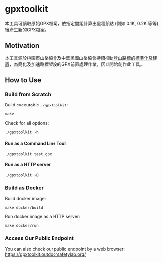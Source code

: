 # gpxtoolkit

本工具可讀取原始GPX檔案，依指定間距計算出里程航點 (例如 0.1K, 0.2K 等等) 後產生新的GPX檔案。

## Motivation

本工具源於桃園市山岳協會及中華民國山岳協會持續推動[登山路標的標準化及建置](https://www.tytaaa.org.tw/news/7)，為簡化及加速路標架設的GPX前置處理作業，因此開始創作此工具。

## How to Use

### Build from Scratch

Build executable `./gpxtoolkit`:

```shell
make
```

Check for all options:

```shell
./gpxtoolkit -h
```

#### Run as a Command Line Tool

```shell
./gpxtoolkit test.gpx
```

#### Run as a HTTP server

```shell
./gpxtoolkit -D
```

### Build as Docker

Build docker image:

```shell
make docker/build
```

Run docker image as a HTTP server:

```shell
make docker/run
```

### Access Our Public Endpoint

You can also check our public endpoint by a web browser: https://gpxtoolkit.outdoorsafetylab.org/
